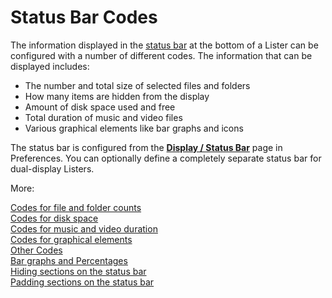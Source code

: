 # Status Bar Codes

The information displayed in the [status bar](/Manual/basic_concepts/the_lister/status_bar.md) at the bottom of a Lister can be configured with a number of different codes. The information that can be displayed includes:

- The number and total size of selected files and folders
- How many items are hidden from the display
- Amount of disk space used and free
- Total duration of music and video files
- Various graphical elements like bar graphs and icons

The status bar is configured from the **[Display / Status Bar](/Manual/preferences/preferences_categories/display/status_bar.md)** page in Preferences. You can optionally define a completely separate status bar for dual-display Listers.

More:

[Codes for file and folder counts](/Manual/reference/status_bar_codes/codes_for_file_and_folder_counts.md)  
[Codes for disk space](/Manual/reference/status_bar_codes/codes_for_disk_space.md)  
[Codes for music and video duration](/Manual/reference/status_bar_codes/codes_for_music_and_video_duration.md)  
[Codes for graphical elements](/Manual/reference/status_bar_codes/codes_for_graphical_elements.md)  
[Other Codes](/Manual/reference/status_bar_codes/other_codes.md)  
[Bar graphs and Percentages](/Manual/reference/status_bar_codes/bar_graphs_and_percentages.md)  
[Hiding sections on the status bar](/Manual/reference/status_bar_codes/hiding_sections_on_the_status_bar.md)  
[Padding sections on the status bar](/Manual/reference/status_bar_codes/padding_sections_on_the_status_bar.md)  
